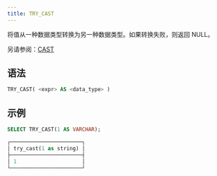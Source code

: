 ```yaml
---
title: TRY_CAST
---
```


将值从一种数据类型转换为另一种数据类型。如果转换失败，则返回 NULL。

另请参阅：[CAST](cast.md)

## 语法

```sql
TRY_CAST( <expr> AS <data_type> )
```

## 示例

```sql
SELECT TRY_CAST(1 AS VARCHAR);

┌───────────────────────┐
│ try_cast(1 as string) │
├───────────────────────┤
│ 1                     │
└───────────────────────┘
```